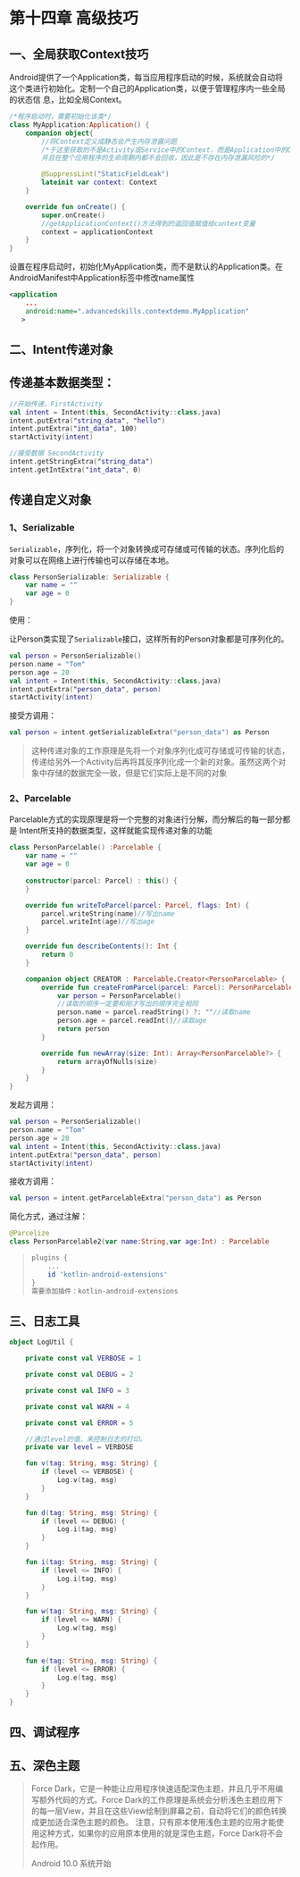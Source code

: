# 第十四章 高级技巧 

## 一、全局获取Context技巧

Android提供了一个Application类，每当应用程序启动的时候，系统就会自动将这个类进行初始化。定制一个自己的Application类，以便于管理程序内一些全局的状态信 息，比如全局Context。

```kotlin
/*程序启动时，需要初始化该类*/
class MyApplication:Application() {
    companion object{
        //将Context定义成静态会产生内存泄露问题
        /*于这里获取的不是Activity或Service中的Context，而是Application中的Context，它全局只会存在一份实例，
        并且在整个应用程序的生命周期内都不会回收，因此是不存在内存泄漏风险的*/

        @SuppressLint("StaticFieldLeak")
        lateinit var context: Context
    }

    override fun onCreate() {
        super.onCreate()
        //getApplicationContext()方法得到的返回值赋值给context变量
        context = applicationContext
    }
}
```

设置在程序启动时，初始化MyApplication类，而不是默认的Application类。在AndroidManifest中Application标签中修改name属性

```xml
<application
    ...
    android:name=".advancedskills.contextdemo.MyApplication"
   >
```

## 二、Intent传递对象

## 传递基本数据类型：

```kotlin
//开始传递，FirstActivity
val intent = Intent(this, SecondActivity::class.java)
intent.putExtra("string_data", "hello")
intent.putExtra("int_data", 100)
startActivity(intent)

//接受数据 SecondActivity
intent.getStringExtra("string_data")
intent.getIntExtra("int_data", 0)
```

## 传递自定义对象

### 1、Serializable

`Serializable`，序列化，将一个对象转换成可存储或可传输的状态。序列化后的对象可以在网络上进行传输也可以存储在本地。

```kotlin
class PersonSerializable: Serializable {
    var name = ""
    var age = 0
}
```

使用：

让Person类实现了`Serializable`接口，这样所有的Person对象都是可序列化的。

```kotlin
val person = PersonSerializable()
person.name = "Tom"
person.age = 20
val intent = Intent(this, SecondActivity::class.java)
intent.putExtra("person_data", person)
startActivity(intent)

```

接受方调用：

```kotlin
val person = intent.getSerializableExtra("person_data") as Person
```

> 这种传递对象的工作原理是先将一个对象序列化成可存储或可传输的状态，传递给另外一个Activity后再将其反序列化成一个新的对象。虽然这两个对象中存储的数据完全一致，但是它们实际上是不同的对象

### 2、Parcelable

Parcelable方式的实现原理是将一个完整的对象进行分解，而分解后的每一部分都是 Intent所支持的数据类型，这样就能实现传递对象的功能

```kotlin
class PersonParcelable() :Parcelable {
    var name = ""
    var age = 0
    
    constructor(parcel: Parcel) : this() {
    }

    override fun writeToParcel(parcel: Parcel, flags: Int) {
        parcel.writeString(name)//写出name
        parcel.writeInt(age)//写出age
    }

    override fun describeContents(): Int {
        return 0
    }

    companion object CREATOR : Parcelable.Creator<PersonParcelable> {
        override fun createFromParcel(parcel: Parcel): PersonParcelable {
            var person = PersonParcelable()
            //读取的顺序一定要和刚才写出的顺序完全相同
            person.name = parcel.readString() ?: ""//读取name
            person.age = parcel.readInt()//读取age
            return person
        }

        override fun newArray(size: Int): Array<PersonParcelable?> {
            return arrayOfNulls(size)
        }
    }
}
```

发起方调用：

```kotlin
val person = PersonSerializable()
person.name = "Tom"
person.age = 20
val intent = Intent(this, SecondActivity::class.java)
intent.putExtra("person_data", person)
startActivity(intent)
```

接收方调用：

```kotlin
val person = intent.getParcelableExtra("person_data") as Person
```



简化方式，通过注解：

```kotlin
@Parcelize
class PersonParcelable2(var name:String,var age:Int) : Parcelable
```

> ```groovy
> plugins {
>     ...
>     id 'kotlin-android-extensions'
> }
> 需要添加插件：kotlin-android-extensions
> ```

## 三、日志工具

```kotlin
object LogUtil {

    private const val VERBOSE = 1

    private const val DEBUG = 2

    private const val INFO = 3

    private const val WARN = 4

    private const val ERROR = 5

    //通过level的值，来控制日志的打印。
    private var level = VERBOSE

    fun v(tag: String, msg: String) {
        if (level <= VERBOSE) {
            Log.v(tag, msg)
        }
    }

    fun d(tag: String, msg: String) {
        if (level <= DEBUG) {
            Log.i(tag, msg)
        }
    }

    fun i(tag: String, msg: String) {
        if (level <= INFO) {
            Log.i(tag, msg)
        }
    }

    fun w(tag: String, msg: String) {
        if (level <= WARN) {
            Log.w(tag, msg)
        }
    }

    fun e(tag: String, msg: String) {
        if (level <= ERROR) {
            Log.e(tag, msg)
        }
    }
}
```

## 四、调试程序

## 五、深色主题

> Force Dark，它是一种能让应用程序快速适配深色主题，并且几乎不用编写额外代码的方式。Force Dark的工作原理是系统会分析浅色主题应用下的每一层View，并且在这些View绘制到屏幕之前，自动将它们的颜色转换成更加适合深色主题的颜色。 注意，只有原本使用浅色主题的应用才能使用这种方式，如果你的应用原本使用的就是深色主题，Force Dark将不会起作用。
>
> Android 10.0 系统开始
